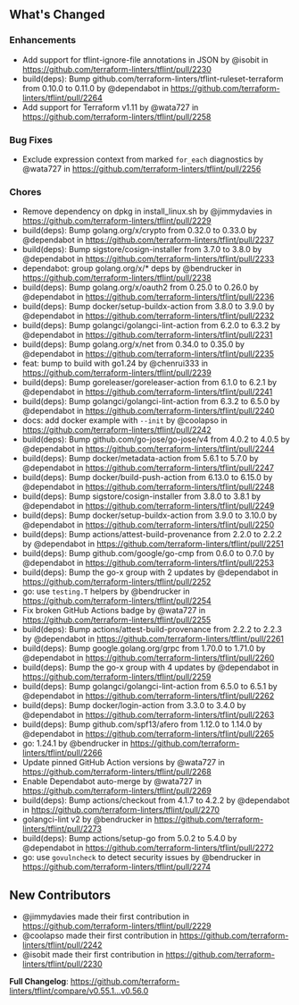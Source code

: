 ## What's Changed

### Enhancements
* Add support for tflint-ignore-file annotations in JSON by @isobit in https://github.com/terraform-linters/tflint/pull/2230
* build(deps): Bump github.com/terraform-linters/tflint-ruleset-terraform from 0.10.0 to 0.11.0 by @dependabot in https://github.com/terraform-linters/tflint/pull/2264
* Add support for Terraform v1.11 by @wata727 in https://github.com/terraform-linters/tflint/pull/2258

### Bug Fixes
* Exclude expression context from marked `for_each` diagnostics by @wata727 in https://github.com/terraform-linters/tflint/pull/2256

### Chores
* Remove dependency on dpkg in install_linux.sh by @jimmydavies in https://github.com/terraform-linters/tflint/pull/2229
* build(deps): Bump golang.org/x/crypto from 0.32.0 to 0.33.0 by @dependabot in https://github.com/terraform-linters/tflint/pull/2237
* build(deps): Bump sigstore/cosign-installer from 3.7.0 to 3.8.0 by @dependabot in https://github.com/terraform-linters/tflint/pull/2233
* dependabot: group golang.org/x/* deps by @bendrucker in https://github.com/terraform-linters/tflint/pull/2238
* build(deps): Bump golang.org/x/oauth2 from 0.25.0 to 0.26.0 by @dependabot in https://github.com/terraform-linters/tflint/pull/2236
* build(deps): Bump docker/setup-buildx-action from 3.8.0 to 3.9.0 by @dependabot in https://github.com/terraform-linters/tflint/pull/2232
* build(deps): Bump golangci/golangci-lint-action from 6.2.0 to 6.3.2 by @dependabot in https://github.com/terraform-linters/tflint/pull/2231
* build(deps): Bump golang.org/x/net from 0.34.0 to 0.35.0 by @dependabot in https://github.com/terraform-linters/tflint/pull/2235
* feat: bump to build with go1.24 by @chenrui333 in https://github.com/terraform-linters/tflint/pull/2239
* build(deps): Bump goreleaser/goreleaser-action from 6.1.0 to 6.2.1 by @dependabot in https://github.com/terraform-linters/tflint/pull/2241
* build(deps): Bump golangci/golangci-lint-action from 6.3.2 to 6.5.0 by @dependabot in https://github.com/terraform-linters/tflint/pull/2240
* docs: add docker example with `--init` by @coolapso in https://github.com/terraform-linters/tflint/pull/2242
* build(deps): Bump github.com/go-jose/go-jose/v4 from 4.0.2 to 4.0.5 by @dependabot in https://github.com/terraform-linters/tflint/pull/2244
* build(deps): Bump docker/metadata-action from 5.6.1 to 5.7.0 by @dependabot in https://github.com/terraform-linters/tflint/pull/2247
* build(deps): Bump docker/build-push-action from 6.13.0 to 6.15.0 by @dependabot in https://github.com/terraform-linters/tflint/pull/2248
* build(deps): Bump sigstore/cosign-installer from 3.8.0 to 3.8.1 by @dependabot in https://github.com/terraform-linters/tflint/pull/2249
* build(deps): Bump docker/setup-buildx-action from 3.9.0 to 3.10.0 by @dependabot in https://github.com/terraform-linters/tflint/pull/2250
* build(deps): Bump actions/attest-build-provenance from 2.2.0 to 2.2.2 by @dependabot in https://github.com/terraform-linters/tflint/pull/2251
* build(deps): Bump github.com/google/go-cmp from 0.6.0 to 0.7.0 by @dependabot in https://github.com/terraform-linters/tflint/pull/2253
* build(deps): Bump the go-x group with 2 updates by @dependabot in https://github.com/terraform-linters/tflint/pull/2252
* go: use `testing.T` helpers by @bendrucker in https://github.com/terraform-linters/tflint/pull/2254
* Fix broken GitHub Actions badge by @wata727 in https://github.com/terraform-linters/tflint/pull/2255
* build(deps): Bump actions/attest-build-provenance from 2.2.2 to 2.2.3 by @dependabot in https://github.com/terraform-linters/tflint/pull/2261
* build(deps): Bump google.golang.org/grpc from 1.70.0 to 1.71.0 by @dependabot in https://github.com/terraform-linters/tflint/pull/2260
* build(deps): Bump the go-x group with 4 updates by @dependabot in https://github.com/terraform-linters/tflint/pull/2259
* build(deps): Bump golangci/golangci-lint-action from 6.5.0 to 6.5.1 by @dependabot in https://github.com/terraform-linters/tflint/pull/2262
* build(deps): Bump docker/login-action from 3.3.0 to 3.4.0 by @dependabot in https://github.com/terraform-linters/tflint/pull/2263
* build(deps): Bump github.com/spf13/afero from 1.12.0 to 1.14.0 by @dependabot in https://github.com/terraform-linters/tflint/pull/2265
* go: 1.24.1 by @bendrucker in https://github.com/terraform-linters/tflint/pull/2266
* Update pinned GitHub Action versions by @wata727 in https://github.com/terraform-linters/tflint/pull/2268
* Enable Dependabot auto-merge by @wata727 in https://github.com/terraform-linters/tflint/pull/2269
* build(deps): Bump actions/checkout from 4.1.7 to 4.2.2 by @dependabot in https://github.com/terraform-linters/tflint/pull/2270
* golangci-lint v2 by @bendrucker in https://github.com/terraform-linters/tflint/pull/2273
* build(deps): Bump actions/setup-go from 5.0.2 to 5.4.0 by @dependabot in https://github.com/terraform-linters/tflint/pull/2272
* go: use `govulncheck` to detect security issues by @bendrucker in https://github.com/terraform-linters/tflint/pull/2274

## New Contributors
* @jimmydavies made their first contribution in https://github.com/terraform-linters/tflint/pull/2229
* @coolapso made their first contribution in https://github.com/terraform-linters/tflint/pull/2242
* @isobit made their first contribution in https://github.com/terraform-linters/tflint/pull/2230

**Full Changelog**: https://github.com/terraform-linters/tflint/compare/v0.55.1...v0.56.0
